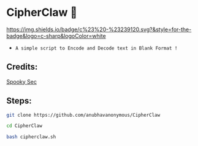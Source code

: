 # CipherClaw 🔐
https://img.shields.io/badge/c%23%20-%23239120.svg?&style=for-the-badge&logo=c-sharp&logoColor=white

* `A simple script to Encode and Decode text in Blank Format !`


## Credits:

<a href='https://github.com/SpookySec'>Spooky Sec<br></a>

## Steps:

```bash
git clone https://github.com/anubhavanonymous/CipherClaw

cd CipherClaw

bash cipherclaw.sh
```

